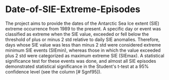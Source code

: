 # Date-of-SIE-Extreme-Episodes
The project aims to provide the dates of the Antarctic Sea Ice extent (SIE) extreme occurrence from 1989 to the present. A specific day or event was classified as extreme when the SIE value, exceeded or fell below the threshold of plus or minus 2 std relative to daily SIE anomalies. Therefore, days whose SIE value was less than minus 2 std were considered extreme minimum SIE events (SIEmin), whereas those in which the value exceeded plus 2 std were categorized as maximum extreme SIE (SIEmax). A statistical significance test for these events was done, and almost all SIE episodes demonstrated statistical significance in the Student's t-test at a 95\% confidence level (see the column [# Sgnf95]).

